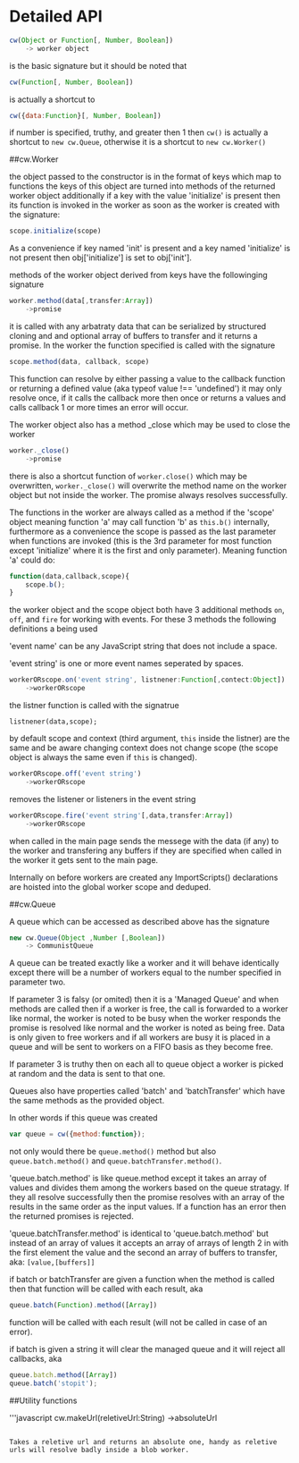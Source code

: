 Detailed API
===

```javascript
cw(Object or Function[, Number, Boolean])
	-> worker object
```

is the basic signature but it should be noted that

```javascript
cw(Function[, Number, Boolean])
```

is actually a shortcut to

```javascript
cw({data:Function}[, Number, Boolean])
```

if number is specified, truthy, and greater then 1 then `cw()` is actually a shortcut to `new cw.Queue`,
otherwise it is a shortcut to `new cw.Worker()`

##cw.Worker

the object passed to the constructor is in the format of keys which map to functions
the keys of this object are turned into methods of the returned worker object
additionally if a key with the value 'initialize' is present then its function is
invoked in the worker as soon as the worker is created with the signature:

```javascript
scope.initialize(scope)
```

As a convenience if key named
'init' is present and a key named 'initialize' is not present then obj['initialize']
is set to obj['init'].

methods of the worker object derived from keys have the followinging signature

```javascript
worker.method(data[,transfer:Array])
	->promise
```

it is called with any arbatraty data that can be serialized by structured cloning
and and optional array of buffers to transfer and it returns a promise. 
In the worker the function specified is called with the signature

```javascript
scope.method(data, callback, scope)
```

This function can resolve by either passing a value to the callback function or returning a defined value (aka typeof value !== 'undefined')
it may only resolve once, if it calls the callback more then once or returns a values and calls callback 1 or more times an error will occur.

The worker object also has a method _close which may be used to close the worker

```javascript
worker._close()
	->promise
```

there is also a shortcut function of `worker.close()` which may be overwritten, 
`worker._close()` will overwrite the method name on the worker object but not inside the worker.
The promise always resolves successfully.

The functions in the worker are always called as a method if the 'scope' object meaning 
function 'a' may call function 'b' as `this.b()` internally, furthermore as a convenience
the scope is passed as the last parameter when functions are invoked (this is the 3rd parameter for most function except 
'initialize' where it is the first and only parameter). Meaning function 'a' could do:

```javascript
function(data,callback,scope){
	scope.b();
}
```

the worker object and the scope object both have 3 additional methods
`on`, `off`, and `fire` for working with events. For these 3 methods the following definitions a being used

'event name' can be any JavaScript string that does not include a space.

'event string' is one or more event names seperated by spaces.

```javascript
workerORscope.on('event string', listnener:Function[,contect:Object])
	->workerORscope
```

the listner function is called with the signatrue

```
listnener(data,scope);
```

by default scope and context (third argument, `this` inside the listner) are the same
and be aware changing context does not change scope (the scope object is always the same
even if `this` is changed).

```javascript
workerORscope.off('event string')
	->workerORscope
```

removes the listener or listeners in the event string

```javascript
workerORscope.fire('event string'[,data,transfer:Array])
	->workerORscope
```

when called in the main page sends the messege with the data (if any) to the worker
and transfering any buffers if they are specified when called in the worker it gets sent
to the main page.

Internally on before workers are created any ImportScripts() declarations are hoisted into the global worker scope and 
deduped.

##cw.Queue

A queue which can be accessed as described above has the signature

```javascript
new cw.Queue(Object ,Number [,Boolean])
	-> CommunistQueue
```

A queue can be treated exactly like a worker and it will behave identically except
there will be a number of workers equal to the number specified in parameter two.

If parameter 3 is falsy (or omited) then it is a 'Managed Queue' and when methods are called
then if a worker is free, the call is forwarded to a worker like normal, the worker is
noted to be busy when the worker responds the promise is resolved like normal and the worker is noted as being free.
Data is only given to free workers and if all workers are busy it is placed in a queue and will be
sent to workers on a FIFO basis as they become free.

If parameter 3 is truthy then on each all to queue object a worker is picked at random and the data is sent to that one.

Queues also have properties called 'batch' and 'batchTransfer' which have the same methods as the provided object.

In other words if this queue was created

```javascript
var queue = cw({method:function});
```

not only would there be `queue.method()` method but also `queue.batch.method()` and `queue.batchTransfer.method()`.

'queue.batch.method' is like queue.method except it takes an array of values and divides them among the workers
based on the queue stratagy. If they all resolve successfully then the promise resolves with an array of the results in the same order as the input values.
If a function has an error then the returned promises is rejected.

'queue.batchTransfer.method' is identical to 'queue.batch.method' but instead of an array of values
it accepts an array of arrays of length 2 in with the first element the value and the second an array of buffers to transfer, aka: `[value,[buffers]]`

if batch or batchTransfer are given a function when the method is called then that function will be called with each result, aka

```javascript
queue.batch(Function).method([Array])
```

function will be called with each result (will not be called in case of an error).

if batch is given a string it will clear the managed queue and it will reject all callbacks, aka 


```javascript
queue.batch.method([Array])
queue.batch('stopit');
```

##Utility functions

'''javascript
cw.makeUrl(reletiveUrl:String)
	->absoluteUrl
```

Takes a reletive url and returns an absolute one, handy as reletive urls will resolve badly inside a blob worker.